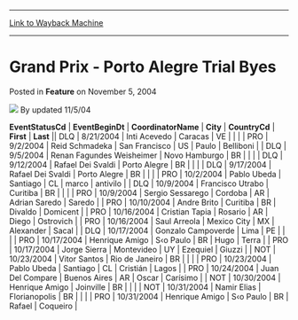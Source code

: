
---
[Link to Wayback Machine](https://web.archive.org/web/20220814044754/https://magic.wizards.com/en/articles/archive/feature/grand-prix-porto-alegre-trial-byes-2004-11-05)

[_metadata_:wayback_url]:- "https://magic.wizards.com/en/articles/archive/feature/grand-prix-porto-alegre-trial-byes-2004-11-05"
[_metadata_:wayback_raw_url]:- "https://web.archive.org/web/20220814044754id_/https://magic.wizards.com/en/articles/archive/feature/grand-prix-porto-alegre-trial-byes-2004-11-05"
[_metadata_:wayback_capture_timestamp]:- "2022-08-14 04:47:54+00:00"
[_metadata_:description]:- "EventStatusCdEventBeginDtCoordinatorNameCityCountryCdFirstLastDLQ8/21/2004Inti AcevedoCaracasVEPRO9/2/2004Reid SchmadekaSan FranciscoUSPauloBelliboniDLQ9/5/2004Renan Fagundes WeisheimerNovo HamburgoBRDLQ9/12/2004Rafael Dei SvaldiPorto AlegreBRDLQ9/17/2004Rafael Dei SvaldiPorto AlegreBRPRO10/2/2004Pablo UbedaSantiagoCLmarcoantiviloDLQ10/9/2004Francisco"
[_metadata_:generator]:- "Drupal 7 (http://drupal.org)"
---


Grand Prix - Porto Alegre Trial Byes
====================================



 Posted in **Feature**
 on November 5, 2004 






![](https://media.magic.wizards.com/styles/auth_small/public/generic-avatar-150_427.png)
By updated 11/5/04













 **EventStatusCd** | **EventBeginDt** | **CoordinatorName** | **City** | **CountryCd** | **First** | **Last** || DLQ | 8/21/2004 | Inti Acevedo | Caracas | VE |  |  |
| PRO | 9/2/2004 | Reid Schmadeka | San Francisco | US | Paulo | Belliboni |
| DLQ | 9/5/2004 | Renan Fagundes Weisheimer | Novo Hamburgo | BR |  |  |
| DLQ | 9/12/2004 | Rafael Dei Svaldi | Porto Alegre | BR |  |  |
| DLQ | 9/17/2004 | Rafael Dei Svaldi | Porto Alegre | BR |  |  |
| PRO | 10/2/2004 | Pablo Ubeda | Santiago | CL | marco | antivilo |
| DLQ | 10/9/2004 | Francisco Utrabo | Curitiba | BR |  |  |
| PRO | 10/9/2004 | Sergio Sessarego | Cordoba | AR | Adrian Saredo | Saredo |
| PRO | 10/10/2004 | Andre Brito | Curitiba | BR | Divaldo | Domicent |
| PRO | 10/16/2004 | Cristian Tapia | Rosario | AR | Diego | Ostrovich |
| PRO | 10/16/2004 | Saul Arreola | Mexico City | MX | Alexander | Sacal |
| DLQ | 10/17/2004 | Gonzalo Campoverde | Lima | PE |  |  |
| PRO | 10/17/2004 | Henrique Amigo | S‹o Paulo | BR | Hugo | Terra |
| PRO | 10/17/2004 | Jorge Sierra | Montevideo | UY | Ezequiel | Giuzzi |
| NOT | 10/23/2004 | Vitor Santos | Rio de Janeiro | BR |  |  |
| PRO | 10/23/2004 | Pablo Ubeda | Santiago | CL | Cristián | Lagos |
| PRO | 10/24/2004 | Juan Del Compare | Buenos Aires | AR | Oscar | Carísimo |
| NOT | 10/30/2004 | Henrique Amigo | Joinville | BR |  |  |
| NOT | 10/31/2004 | Namir Elias | Florianopolis | BR |  |  |
| PRO | 10/31/2004 | Henrique Amigo | S‹o Paulo | BR | Rafael | Coqueiro |







